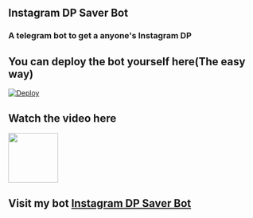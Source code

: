 ## Instagram DP Saver Bot

### A telegram bot to get a anyone's Instagram DP

## You can deploy the bot yourself here(The easy way)

[![Deploy](https://www.herokucdn.com/deploy/button.svg)](https://dashboard.heroku.com/new?template=https://github.com/CYBERDUDE3/mr-insta-dp-saver)

## Watch the video here

<a href = "https://youtu.be/HvXBQoHrh04"><img src="https://raw.githubusercontent.com/anishgowda21/SVG_for_README/main/youtube-minimal-icon-1.svg" width="100px"></a>

## Visit my bot [Instagram DP Saver Bot](https://telegram.dog/MR_INSTA_DP_SAVER_bot)
